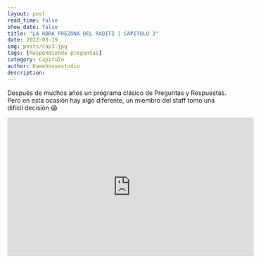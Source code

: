 ```yaml
---
layout: post
read_time: false
show_date: false
title: "LA HORA FREZONA DEL RADITZ | CAPITULO 3"
date: 2022-03-19
img: posts/cap3.jpg
tags: [Respondiendo preguntas]
category: Capitulo
author: Kamehousestudio
description:
---
```

Después de muchos años un programa clásico de Preguntas y Respuestas. Pero en esta ocasión hay algo diferente, un miembro del staff tomo una difícil decisión 😱

<iframe width="560" height="315" src="https://www.pornhub.com/embed/6623dae192642" title="YouTube video player" frameborder="0" allow="accelerometer; autoplay; clipboard-write; encrypted-media; gyroscope; picture-in-picture" allowfullscreen></iframe>


